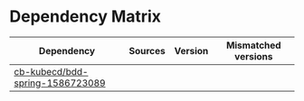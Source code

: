 # Dependency Matrix

Dependency | Sources | Version | Mismatched versions
---------- | ------- | ------- | -------------------
[cb-kubecd/bdd-spring-1586723089](https://github.com/cb-kubecd/bdd-spring-1586723089.git) |  | []() | 
